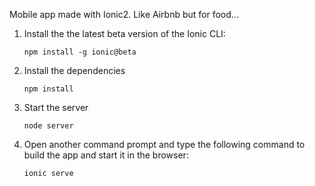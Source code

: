 Mobile app made with Ionic2.
Like Airbnb but for food...

1. Install the the latest beta version of the Ionic CLI:
    ```
    npm install -g ionic@beta
    ```


2. Install the dependencies
    ```
    npm install
    ```
    
3. Start the server
    ```
    node server
    ```

4. Open another command prompt and type the following command to build the app and start it in the browser:
    ```
    ionic serve
    ```
    

